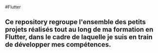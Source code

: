 #Flutter
## Ce repository  regroupe l'ensemble des petits projets réalisés tout au long de ma formation en Flutter, dans le cadre de laquelle je suis en train de développer mes compétences.

